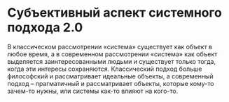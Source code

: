 # Субъективный аспект системного подхода 2.0

В классическом рассмотрении «система» существует как объект в любое время, а в современном рассмотрении «система» как объект выделяется заинтересованными людьми и существует только тогда, когда эти интересы сохраняются. Классический подход больше философский и рассматривает идеальные объекты, а современный подход – прагматичный и рассматривает объекты, которые кому-то зачем-то нужны, или системы как-то влияют на кого-то.
